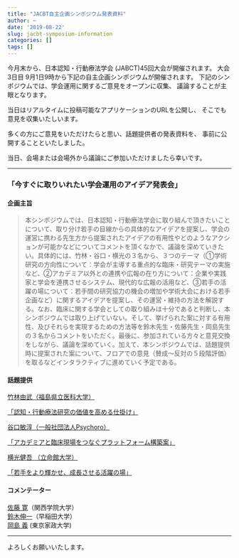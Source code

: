 ```yaml
---
title: "JACBT自主企画シンポジウム発表資料"
author: ~
date: '2019-08-22'
slug: jacbt-symposium-information
categories: []
tags: []
---
```




今月末から、日本認知・行動療法学会 (JABCT)45回大会が開催されます。
大会3日目 9月1日9時から下記の自主企画シンポジウムが開催されます。
下記のシンポジウムでは、学会運用に関するご意見をオープンに収集、
議論することが主眼となります。    

当日はリアルタイムに投稿可能なアプリケーションのURLを公開し、
そこでも意見を収集いたしいます。    
   
多くの方にご意見をいただけたらと思い、話題提供者の発表資料を、
事前に公開することといたしました。  
  
当日、会場または会場外から議論にご参加いただけましたら幸いです。


-----

### 「今すぐに取りいれたい学会運用のアイデア発表会」

#### 企画主旨

> 本シンポジウムでは、日本認知・行動療法学会に取り組んで頂きたいことについて、取り分け若手の目線からの具体的なアイデアを提案し、学会の運営に携わる先生方から提案されたアイデアの有用性やどのようなアクションが可能かなどについてコメントを頂くなかで、議論を深めていきたい。具体的には、竹林・谷口・横光の３名から、３つのテーマ（①学術研究の方向性について：学会が主導する重点的な臨床・研究テーマの実施など、②アカデミア以外との連携や広報の在り方について：企業や実践家と学会を連携させるシステム、現代的な広報の活用など、③若手の活躍の場について：若手間の研究協力の機会の増加や学術大会における若手企画など）に関するアイデアを提案し、その運営・維持の方法を解説する。なお、臨床に関する学会としての取り組みは十分であると判断し、本シンポジウムでは取り上げていない。そして、挙げられた案に対する有用性、及びそれらを実現するための方法等を鈴木先生・佐藤先生・岡島先生の３名からコメントをいただく。最後に、参加されている方々と意見交換をしながら、議論を深めていく。加えて、本シンポジウムでは、話題提供時に提案された案について、フロアでの意見（賛成～反対の５段階評価）を取るなどインタラクティブに進めていく予定である。

#### 話題提供

[竹林由武（福島県立医科大学）  ](https://ytake2.github.io/Rsite/_site/index.html)  

[「認知・行動療法研究の価値を高める仕掛け」](https://ytake2.github.io/takeblog/post/img/takebayashi.pdf)  
  

[谷口敏淳（一般社団法人Psychoro）](https://psychoro.org/)   

[「アカデミアと臨床現場をつなぐプラットフォーム構築案」](https://ytake2.github.io/takeblog/post/img/taniguchi.pdf)  
  
  
  
  
[横光健吾 （立命館大学）](http://www.ritsumei.ac.jp/psy/teacher/yokomitsu/)  

[「若手をより輝かせ、成長させる活躍の場」](https://ytake2.github.io/takeblog/post/img/yokomitsu.pdf)  



#### コメンテーター

[佐藤 寛](http://psysci.kwansei.ac.jp/faculty/sato-hiroshi/)（関西学院大学）  
[鈴木伸一](http://www.f.waseda.jp/ssuzuki/)（早稲田大学）  
[岡島 義](https://behavioral-sleep-sciences-lab.jimdofree.com/) (東京家政大学)  


-----

よろしくお願いいたします。  



